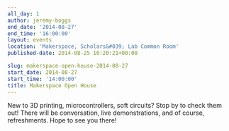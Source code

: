 ```yaml
---
all_day: 1
author: jeremy-boggs
end_date: '2014-08-27'
end_time: '16:00:00'
layout: events
location: 'Makerspace, Scholars&#039; Lab Common Room'
published-date: 2014-08-25 10:20:21+00:00

slug: makerspace-open-house-2014-08-27
start_date: 2014-08-27
start_time: '14:00:00'
title: Makerspace Open House
---
```


New to 3D printing, microcontrollers, soft circuits? Stop by to check them out! There will be conversation, live demonstrations, and of course, refreshments. Hope to see you there!
